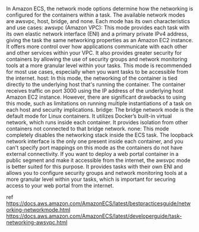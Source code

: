 In Amazon ECS, the network mode options determine how the networking is configured for the containers within a task. The available network modes are awsvpc, host, bridge, and none. Each mode has its own characteristics and use cases:
awsvpc (Amazon VPC):
This mode provides each task with its own elastic network interface (ENI) and a primary private IPv4 address, giving the task the same networking properties as an Amazon EC2 instance. It offers more control over how applications communicate with each other and other services within your VPC. It also provides greater security for containers by allowing the use of security groups and network monitoring tools at a more granular level within your tasks. This mode is recommended for most use cases, especially when you want tasks to be accessible from the internet.
host:
In this mode, the networking of the container is tied directly to the underlying host that's running the container. The container receives traffic on port 3000 using the IP address of the underlying host Amazon EC2 instance. However, there are significant drawbacks to using this mode, such as limitations on running multiple instantiations of a task on each host and security implications.
bridge:
The bridge network mode is the default mode for Linux containers. It utilizes Docker’s built-in virtual network, which runs inside each container. It provides isolation from other containers not connected to that bridge network.
none:
This mode completely disables the networking stack inside the ECS task. The loopback network interface is the only one present inside each container, and you can't specify port mappings on this mode as the containers do not have external connectivity.
If you want to deploy a web portal container in a public segment and make it accessible from the internet, the awsvpc mode is better suited for this purpose. It provides tasks with their own ENI and allows you to configure security groups and network monitoring tools at a more granular level within your tasks, which is important for securing access to your web portal from the internet.

ref
https://docs.aws.amazon.com/AmazonECS/latest/bestpracticesguide/networking-networkmode.html
https://docs.aws.amazon.com/AmazonECS/latest/developerguide/task-networking-awsvpc.html

